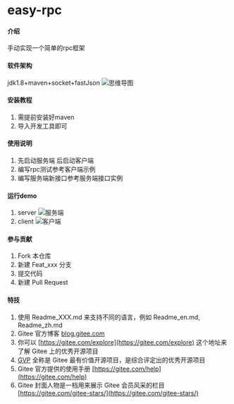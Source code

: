 # easy-rpc

#### 介绍
手动实现一个简单的rpc框架

#### 软件架构
jdk1.8+maven+socket+fastJson
![思维导图](https://images.gitee.com/uploads/images/2021/0331/221757_8df57b82_5489834.png "屏幕截图.png")

#### 安装教程

1. 需提前安装好maven
1. 导入开发工具即可


#### 使用说明

1.  先启动服务端 后启动客户端
2.  编写rpc测试参考客户端示例
3.  编写服务端新接口参考服务端接口实例  

#### 运行demo
1. server
![服务端](https://images.gitee.com/uploads/images/2021/0331/222209_c120a4dc_5489834.png "屏幕截图.png")
2. client
![客户端](https://images.gitee.com/uploads/images/2021/0331/222248_f2f2c51a_5489834.png "屏幕截图.png")

#### 参与贡献

1.  Fork 本仓库
2.  新建 Feat_xxx 分支
3.  提交代码
4.  新建 Pull Request


#### 特技

1.  使用 Readme\_XXX.md 来支持不同的语言，例如 Readme\_en.md, Readme\_zh.md
2.  Gitee 官方博客 [blog.gitee.com](https://blog.gitee.com)
3.  你可以 [https://gitee.com/explore](https://gitee.com/explore) 这个地址来了解 Gitee 上的优秀开源项目
4.  [GVP](https://gitee.com/gvp) 全称是 Gitee 最有价值开源项目，是综合评定出的优秀开源项目
5.  Gitee 官方提供的使用手册 [https://gitee.com/help](https://gitee.com/help)
6.  Gitee 封面人物是一档用来展示 Gitee 会员风采的栏目 [https://gitee.com/gitee-stars/](https://gitee.com/gitee-stars/)
